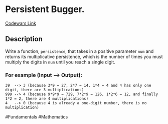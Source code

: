 # Persistent Bugger.

[Codewars Link](https://www.codewars.com/kata/55bf01e5a717a0d57e0000ec/python)

## Description

Write a function, `persistence`, that takes in a positive parameter `num` and returns its multiplicative persistence, which is the number of times you must multiply the digits in `num` until you reach a single digit.

### For example (Input --> Output):

```
39  --> 3 (because 3*9 = 27, 2*7 = 14, 1*4 = 4 and 4 has only one digit, there are 3 multiplications)
999 --> 4 (because 9*9*9 = 729, 7*2*9 = 126, 1*2*6 = 12, and finally 1*2 = 2, there are 4 multiplications)
4   --> 0 (because 4 is already a one-digit number, there is no multiplication)
```

#Fundamentals #Mathematics